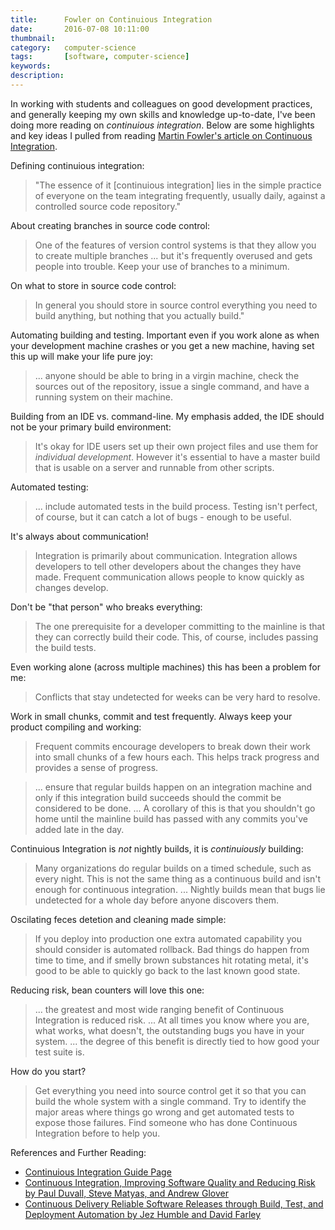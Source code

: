 ```yaml
---
title: 		Fowler on Continuious Integration
date: 		2016-07-08 10:11:00
thumbnail:
category:   computer-science
tags: 		[software, computer-science]
keywords:   
description:
---
```

In working with students and colleagues on good development practices, 
and generally keeping my own skills and knowledge up-to-date, I've been 
doing more reading on *continuious integration*. Below are some highlights
and key ideas I pulled from reading [Martin Fowler's article on Continuous Integration](http://www.dccia.ua.es/dccia/inf/asignaturas/MADS/2013-14/lecturas/10_Fowler_Continuous_Integration.pdf).

Defining continuious integration:

> "The essence of it [continuious integration] lies in the simple practice of everyone on the team integrating frequently, usually daily, against a controlled source code repository."

About creating branches in source code control:

> One of the features of version control systems is that they allow you to create multiple branches ... but it's frequently overused and gets people into trouble. Keep your use of branches to a minimum.

On what to store in source code control:

> In general you should store in source control everything you need to build anything, but nothing that you actually build."

Automating building and testing. Important even if you work alone as when your development machine crashes or you
get a new machine, having set this up will make your life pure joy:

> ... anyone should be able to bring in a virgin machine, check the sources out of the repository, issue a single command, and have a running system on their machine.

Building from an IDE vs. command-line. My emphasis added, the IDE should not be your primary build environment:

> It's okay for IDE users set up their own project files and use them for *individual development*. However it's essential to have a master build that is usable on a server and runnable from other scripts.

Automated testing:

> ... include automated tests in the build process. Testing isn't perfect, of course, but it can catch a lot of bugs - enough to be useful.

It's always about communication!

> Integration is primarily about communication. Integration allows developers to tell other developers about the changes they have made. Frequent communication allows people to know quickly as changes develop.

Don't be "that person" who breaks everything:

> The one prerequisite for a developer committing to the mainline is that they can correctly build their code. This, of course, includes passing the build tests.

Even working alone (across multiple machines) this has been a problem for me:

> Conflicts that stay undetected for weeks can be very hard to resolve.

Work in small chunks, commit and test frequently. Always keep your product compiling and working:

> Frequent commits encourage developers to break down their work into small chunks of a few hours each. This helps track progress and provides a sense of progress.

> ... ensure that regular builds happen on an integration machine and only if this integration build succeeds should the commit be considered to be done.
> ... A corollary of this is that you shouldn't go home until the mainline build has passed with any commits you've added late in the day.

Continuious Integration is *not* nightly builds, it is *continuiously* building:

> Many organizations do regular builds on a timed schedule, such as every night. This is not the same thing as a continuous build and isn't enough for continuous integration. ... Nightly builds mean that bugs lie undetected for a whole day before anyone discovers them.

Oscilating feces detetion and cleaning made simple:

> If you deploy into production one extra automated capability you should consider is automated rollback. Bad things do happen from time to time, and if smelly brown substances hit rotating metal, it's good to be able to quickly go back to the last known good state.

Reducing risk, bean counters will love this one:

> ... the greatest and most wide ranging benefit of Continuous Integration is reduced risk.
> ... At all times you know where you are, what works, what doesn't, the outstanding bugs you have in your system.
> ... the degree of this benefit is directly tied to how good your test suite is.

How do you start?

> Get everything you need into source control get it so that you can build the whole system with a single command.
> Try to identify the major areas where things go wrong and get automated tests to expose those failures.
> Find someone who has done Continuous Integration before to help you.

References and Further Reading:

* [Continuious Integration Guide Page](http://www.martinfowler.com/delivery.html)
* [Continuous Integration, Improving Software Quality and Reducing Risk by Paul Duvall, Steve Matyas, and Andrew Glover](http://martinfowler.com/books/duvall.html)
* [Continuous Delivery Reliable Software Releases through Build, Test, and Deployment Automation by Jez Humble and David Farley](http://martinfowler.com/books/continuousDelivery.html)

